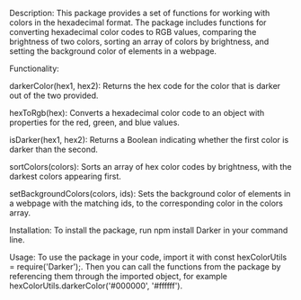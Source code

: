 Description:
This package provides a set of functions for working with colors in the hexadecimal format. The package includes functions for converting hexadecimal color codes to RGB values, comparing the brightness of two colors, sorting an array of colors by brightness, and setting the background color of elements in a webpage.

Functionality:

darkerColor(hex1, hex2): 
Returns the hex code for the color that is darker out of the two provided.

hexToRgb(hex):
 Converts a hexadecimal color code to an object with properties for the red, green, and blue values.

isDarker(hex1, hex2):
 Returns a Boolean indicating whether the first color is darker than the second.

sortColors(colors):
 Sorts an array of hex color codes by brightness, with the darkest colors appearing first.


setBackgroundColors(colors, ids):
Sets the background color of elements in a webpage with the matching ids, to the corresponding color in the colors array.


Installation:
To install the package, run npm install Darker in your command line.

Usage:
To use the package in your code, 
import it with const hexColorUtils = require('Darker');.
Then you can call the functions from the package by referencing them through the imported object,
for example hexColorUtils.darkerColor('#000000', '#ffffff').